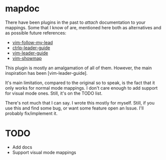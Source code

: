 # mapdoc

There have been plugins in the past to *attach* documentation to your mappings.
Some that I know of are, mentioned here both as alternatives and as possible
future references:

  * [vim-follow-my-lead](https://github.com/ktonga/vim-follow-my-lead)
  * [ctrlp-leader-guide](https://github.com/tracyone/ctrlp-leader-guide)
  * [vim-leader-guide](https://github.com/hecal3/vim-leader-guide)
  * [vim-showmap](https://github.com/fcpg/vim-showmap)

This plugin is mostly an amalgamation of all of them.  However, the main
inspiration has been [vim-leader-guide].

It's main limitation, compared to the original so to speak, is the fact that it
only works for normal mode mappings.  I don't care enough to add support for
visual mode ones.  Still, it's on the TODO list.

There's not much that I can say.  I wrote this mostly for myself.  Still, if
you use this and find some bug, or want some feature open an Issue.  I'll
probably fix/implement it.

# TODO

  * Add docs
  * Support visual mode mappings

